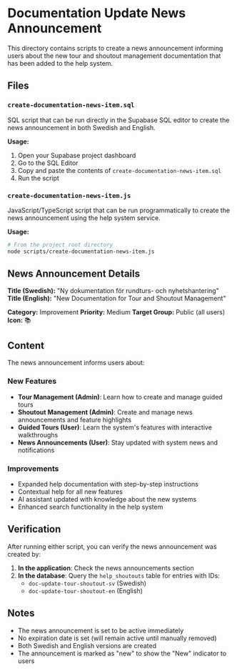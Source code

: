 # Documentation Update News Announcement

This directory contains scripts to create a news announcement informing users about the new tour and shoutout management documentation that has been added to the help system.

## Files

### `create-documentation-news-item.sql`
SQL script that can be run directly in the Supabase SQL editor to create the news announcement in both Swedish and English.

**Usage:**
1. Open your Supabase project dashboard
2. Go to the SQL Editor
3. Copy and paste the contents of `create-documentation-news-item.sql`
4. Run the script

### `create-documentation-news-item.js`
JavaScript/TypeScript script that can be run programmatically to create the news announcement using the help system service.

**Usage:**
```bash
# From the project root directory
node scripts/create-documentation-news-item.js
```

## News Announcement Details

**Title (Swedish):** "Ny dokumentation för rundturs- och nyhetshantering"
**Title (English):** "New Documentation for Tour and Shoutout Management"

**Category:** Improvement
**Priority:** Medium
**Target Group:** Public (all users)
**Icon:** 📚

## Content

The news announcement informs users about:

### New Features
- **Tour Management (Admin)**: Learn how to create and manage guided tours
- **Shoutout Management (Admin)**: Create and manage news announcements and feature highlights
- **Guided Tours (User)**: Learn the system's features with interactive walkthroughs
- **News Announcements (User)**: Stay updated with system news and notifications

### Improvements
- Expanded help documentation with step-by-step instructions
- Contextual help for all new features
- AI assistant updated with knowledge about the new systems
- Enhanced search functionality in the help system

## Verification

After running either script, you can verify the news announcement was created by:

1. **In the application**: Check the news announcements section
2. **In the database**: Query the `help_shoutouts` table for entries with IDs:
   - `doc-update-tour-shoutout-sv` (Swedish)
   - `doc-update-tour-shoutout-en` (English)

## Notes

- The news announcement is set to be active immediately
- No expiration date is set (will remain active until manually removed)
- Both Swedish and English versions are created
- The announcement is marked as "new" to show the "New" indicator to users

